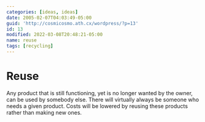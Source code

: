 ```yaml
---
categories: [ideas, ideas]
date: 2005-02-07T04:03:49-05:00
guid: 'http://cosmicosmo.ath.cx/wordpress/?p=13'
id: 13
modified: 2022-03-08T20:48:21-05:00
name: reuse
tags: [recycling]
---
```


Reuse
=====

Any product that is still functioning, yet is no longer wanted by the owner, can be used by somebody else. There will virtually always be someone who needs a given product. Costs will be lowered by reusing these products rather than making new ones.
